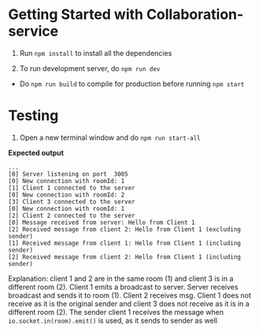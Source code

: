# Getting Started with Collaboration-service

1. Run `npm install` to install all the dependencies

1. To run development server, do `npm run dev`

-   Do `npm run build` to compile for production before running `npm start`

# Testing

1. Open a new terminal window and do `npm run start-all`

**Expected output**

```
...
[0] Server listening on port  3005
[0] New connection with roomId: 1
[1] Client 1 connected to the server
[0] New connection with roomId: 2
[3] Client 3 connected to the server
[0] New connection with roomId: 1
[2] Client 2 connected to the server
[0] Message received from server: Hello from Client 1
[2] Received message from client 2: Hello from Client 1 (excluding sender)
[1] Received message from client 1: Hello from Client 1 (including sender)
[2] Received message from client 2: Hello from Client 1 (including sender)
```

Explanation: client 1 and 2 are in the same room (1) and client 3 is in a different room (2). Client 1 emits a broadcast to server. Server receives broadcast and sends it to room (1). Client 2 receives msg. Client 1 does not receive as it is the original sender and client 3 does not receive as it is in a different room (2). The sender client 1 receives the message when `io.socket.in(room).emit()` is used, as it sends to sender as well

